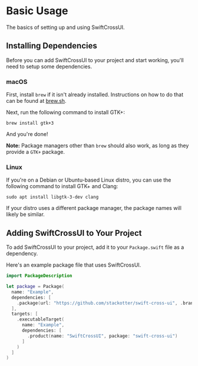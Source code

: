 # Basic Usage

The basics of setting up and using SwiftCrossUI.

## Installing Dependencies

Before you can add SwiftCrossUI to your project and start working, you'll need to setup some dependencies.

### macOS

First, install `brew` if it isn't already installed. Instructions on how to do that can be found at [brew.sh](https://brew.sh).

Next, run the following command to install GTK+:
```
brew install gtk+3
```

And you're done!

__Note:__ Package managers other than `brew` should also work, as long as they provide a `GTK+` package.

### Linux

If you're on a Debian or Ubuntu-based Linux distro, you can use the following command to install GTK+ and Clang:
```
sudo apt install libgtk-3-dev clang
```

If your distro uses a different package manager, the package names will likely be similar.

## Adding SwiftCrossUI to Your Project

To add SwiftCrossUI to your project, add it to your `Package.swift` file as a dependency.

Here's an example package file that uses SwiftCrossUI.
```swift
import PackageDescription

let package = Package(
  name: "Example",
  dependencies: [
    .package(url: "https://github.com/stackotter/swift-cross-ui", .branch("main"))
  ],
  targets: [
    .executableTarget(
      name: "Example",
      dependencies: [
        .product(name: "SwiftCrossUI", package: "swift-cross-ui")
      ]
    )
  ]
)
```
